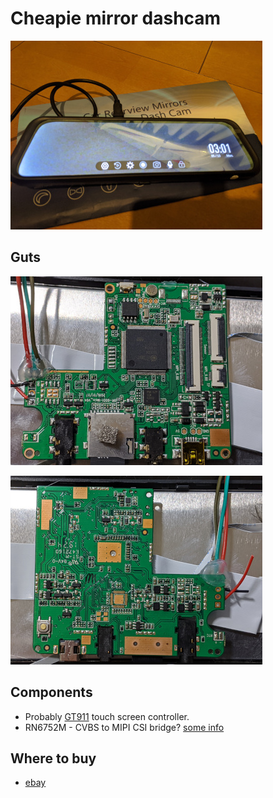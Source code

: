 # Cheapie mirror dashcam

![cheapiemirrordashcam](inaction_thumb.jpg)

## Guts

![pcb, component side](pcb_component_thumb.jpg)

![pcb, back](pcb_back_thumb.jpg)

## Components

- Probably [GT911](https://www.distec.de/fileadmin/pdf/produkte/Touchcontroller/DDGroup/GT911_Datasheet.pdf) touch screen controller.
- RN6752M - CVBS to MIPI CSI bridge? [some info](https://blog.csdn.net/wode1212008/article/details/75221699)

## Where to buy

- [ebay](https://www.ebay.com/itm/9-66-Inch-2-5D-Mirror-Dash-Cam-Backup-Camera-For-Cars-Streaming-Media-Dual-I4D7/264489118570?ssPageName=STRK%3AMEBIDX%3AIT&_trksid=p2060353.m2749.l2649)

